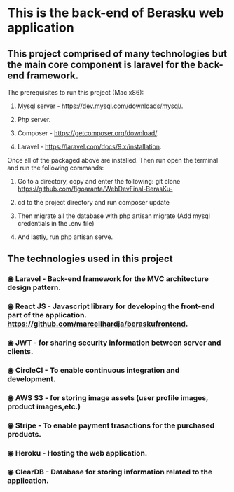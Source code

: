 # This is the back-end of Berasku web application

## This project comprised of many technologies but the main core component is laravel for the back-end framework.

The prerequisites to run this project (Mac x86):
1. Mysql server - https://dev.mysql.com/downloads/mysql/.

2. Php server.

3. Composer - https://getcomposer.org/download/.

4. Laravel - https://laravel.com/docs/9.x/installation.

Once all of the packaged above are installed. Then run open the terminal and run the following commands:

1. Go to a directory, copy and enter the following: git clone https://github.com/figoaranta/WebDevFinal-BerasKu-

2. cd to the project directory and run composer update

3. Then migrate all the database with php artisan migrate (Add mysql credentials in the .env file)

4. And lastly, run php artisan serve.

## The technologies used in this project

### ◉ Laravel - Back-end framework for the MVC architecture design pattern.

### ◉ React JS - Javascript library for developing the front-end part of the application. https://github.com/marcellhardja/beraskufrontend.

### ◉ JWT - for sharing security information between server and clients. 

### ◉ CircleCI - To enable continuous integration and development.

### ◉ AWS S3 - for storing image assets (user profile images, product images,etc.)

### ◉ Stripe - To enable payment trasactions for the purchased products.

### ◉ Heroku - Hosting the web application.

### ◉ ClearDB - Database for storing information related to the application.

